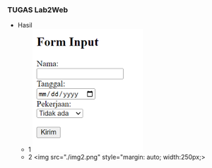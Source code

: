 ### TUGAS Lab2Web

- Hasil
  - 1
    <img src="./img1.png" style="margin: auto; width:250px;">
    <br>
  - 2
    <img src="./img2.png" style="margin: auto; width:250px;>
